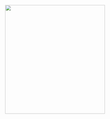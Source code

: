 <p align="center">
<img src="https://mhabibr02.github.io/Page-Web-Development/assets/img/portfolio/webdev-52.png" width="80%" height="30%">
</p>
